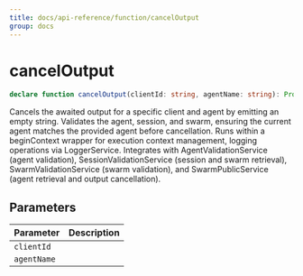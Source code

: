 ```yaml
---
title: docs/api-reference/function/cancelOutput
group: docs
---
```


# cancelOutput

```ts
declare function cancelOutput(clientId: string, agentName: string): Promise<void>;
```

Cancels the awaited output for a specific client and agent by emitting an empty string.
Validates the agent, session, and swarm, ensuring the current agent matches the provided agent before cancellation.
Runs within a beginContext wrapper for execution context management, logging operations via LoggerService.
Integrates with AgentValidationService (agent validation), SessionValidationService (session and swarm retrieval),
SwarmValidationService (swarm validation), and SwarmPublicService (agent retrieval and output cancellation).

## Parameters

| Parameter | Description |
|-----------|-------------|
| `clientId` | |
| `agentName` | |
